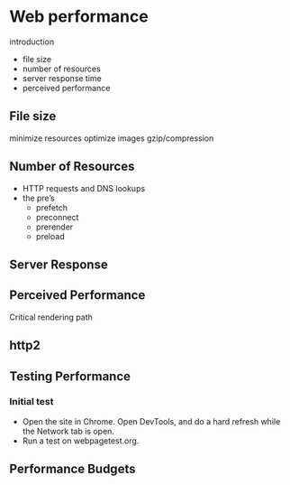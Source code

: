 # Web performance

introduction

- file size
- number of resources
- server response time
- perceived performance

## File size

minimize resources
optimize images
gzip/compression

## Number of Resources

- HTTP requests and DNS lookups
- the pre’s
    - prefetch 
    - preconnect
    - prerender
    - preload

## Server Response

## Perceived Performance

Critical rendering path

## http2

## Testing Performance

### Initial test

- Open the site in Chrome. Open DevTools, and do a hard refresh while the Network tab is open.
- Run a test on webpagetest.org.

## Performance Budgets